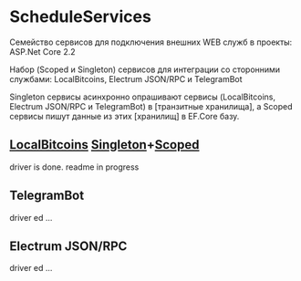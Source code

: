 # ScheduleServices
Семейство сервисов для подключения внешних WEB служб в проекты: ASP.Net Core 2.2

Набор (Scoped и Singleton) сервисов для интеграции со сторонними службами: LocalBitcoins, Electrum JSON/RPC и TelegramBot

Singleton сервисы асинхронно опрашивают сервисы (LocalBitcoins, Electrum JSON/RPC и TelegramBot) в [транзитные хранилища], а Scoped сервисы пишут данные из этих [хранилищ] в EF.Core базу.

## [LocalBitcoins](https://github.com/badhitman/ScheduleServices/tree/master/Singleton/LocalbitcoinsBtcRateSingletonAsyncScheduler) [Singleton](https://github.com/badhitman/ScheduleServices/tree/master/Singleton)+[Scoped](https://github.com/badhitman/ScheduleServices/tree/master/Scoped)
driver is done. readme in progress

## TelegramBot
driver ed ...

## Electrum JSON/RPC
driver ed ...